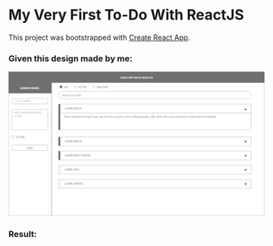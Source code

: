 # My Very First To-Do With ReactJS

This project was bootstrapped with [Create React App](https://github.com/facebook/create-react-app).

### Given this design made by me:
![Desktop View](./design/todo-list-react-design.png)

### Result: